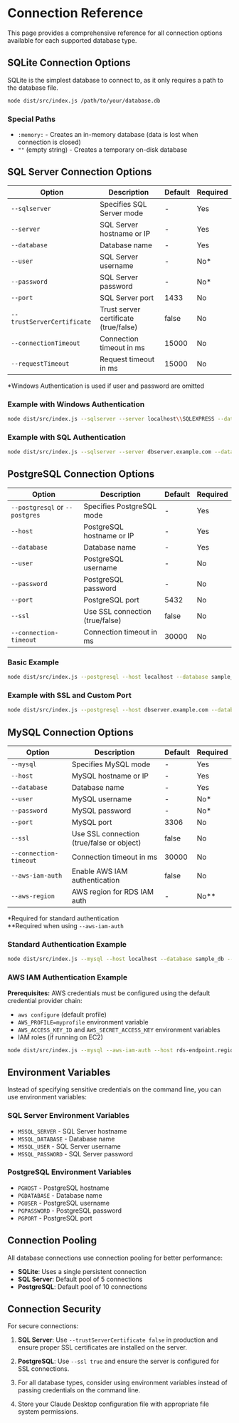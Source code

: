 # Connection Reference

This page provides a comprehensive reference for all connection options available for each supported database type.

## SQLite Connection Options

SQLite is the simplest database to connect to, as it only requires a path to the database file.

```bash
node dist/src/index.js /path/to/your/database.db
```

### Special Paths

- `:memory:` - Creates an in-memory database (data is lost when connection is closed)
- `""` (empty string) - Creates a temporary on-disk database

## SQL Server Connection Options

| Option | Description | Default | Required |
|--------|-------------|---------|----------|
| `--sqlserver` | Specifies SQL Server mode | - | Yes |
| `--server` | SQL Server hostname or IP | - | Yes |
| `--database` | Database name | - | Yes |
| `--user` | SQL Server username | - | No* |
| `--password` | SQL Server password | - | No* |
| `--port` | SQL Server port | 1433 | No |
| `--trustServerCertificate` | Trust server certificate (true/false) | false | No |
| `--connectionTimeout` | Connection timeout in ms | 15000 | No |
| `--requestTimeout` | Request timeout in ms | 15000 | No |

*Windows Authentication is used if user and password are omitted

### Example with Windows Authentication

```bash
node dist/src/index.js --sqlserver --server localhost\\SQLEXPRESS --database Northwind
```

### Example with SQL Authentication

```bash
node dist/src/index.js --sqlserver --server dbserver.example.com --database Northwind --user sa --password P@ssw0rd --port 1433
```

## PostgreSQL Connection Options

| Option | Description | Default | Required |
|--------|-------------|---------|----------|
| `--postgresql` or `--postgres` | Specifies PostgreSQL mode | - | Yes |
| `--host` | PostgreSQL hostname or IP | - | Yes |
| `--database` | Database name | - | Yes |
| `--user` | PostgreSQL username | - | No |
| `--password` | PostgreSQL password | - | No |
| `--port` | PostgreSQL port | 5432 | No |
| `--ssl` | Use SSL connection (true/false) | false | No |
| `--connection-timeout` | Connection timeout in ms | 30000 | No |

### Basic Example

```bash
node dist/src/index.js --postgresql --host localhost --database sample_db --user postgres --password secret
```

### Example with SSL and Custom Port

```bash
node dist/src/index.js --postgresql --host dbserver.example.com --database sample_db --user appuser --password Secure123! --port 5433 --ssl true
```

## MySQL Connection Options

| Option | Description | Default | Required |
|--------|-------------|---------|----------|
| `--mysql` | Specifies MySQL mode | - | Yes |
| `--host` | MySQL hostname or IP | - | Yes |
| `--database` | Database name | - | Yes |
| `--user` | MySQL username | - | No* |
| `--password` | MySQL password | - | No* |
| `--port` | MySQL port | 3306 | No |
| `--ssl` | Use SSL connection (true/false or object) | false | No |
| `--connection-timeout` | Connection timeout in ms | 30000 | No |
| `--aws-iam-auth` | Enable AWS IAM authentication | false | No |
| `--aws-region` | AWS region for RDS IAM auth | - | No** |

*Required for standard authentication  
**Required when using `--aws-iam-auth`

### Standard Authentication Example

```bash
node dist/src/index.js --mysql --host localhost --database sample_db --port 3306 --user root --password secret
```

### AWS IAM Authentication Example

**Prerequisites:** AWS credentials must be configured using the default credential provider chain:
- `aws configure` (default profile) 
- `AWS_PROFILE=myprofile` environment variable
- `AWS_ACCESS_KEY_ID` and `AWS_SECRET_ACCESS_KEY` environment variables
- IAM roles (if running on EC2)

```bash
node dist/src/index.js --mysql --aws-iam-auth --host rds-endpoint.region.rds.amazonaws.com --database sample_db --user aws-username --aws-region us-east-1
```

## Environment Variables

Instead of specifying sensitive credentials on the command line, you can use environment variables:

### SQL Server Environment Variables

- `MSSQL_SERVER` - SQL Server hostname
- `MSSQL_DATABASE` - Database name
- `MSSQL_USER` - SQL Server username
- `MSSQL_PASSWORD` - SQL Server password

### PostgreSQL Environment Variables

- `PGHOST` - PostgreSQL hostname
- `PGDATABASE` - Database name
- `PGUSER` - PostgreSQL username
- `PGPASSWORD` - PostgreSQL password
- `PGPORT` - PostgreSQL port

## Connection Pooling

All database connections use connection pooling for better performance:

- **SQLite**: Uses a single persistent connection
- **SQL Server**: Default pool of 5 connections
- **PostgreSQL**: Default pool of 10 connections

## Connection Security

For secure connections:

1. **SQL Server**: Use `--trustServerCertificate false` in production and ensure proper SSL certificates are installed on the server.

2. **PostgreSQL**: Use `--ssl true` and ensure the server is configured for SSL connections.

3. For all database types, consider using environment variables instead of passing credentials on the command line.

4. Store your Claude Desktop configuration file with appropriate file system permissions. 